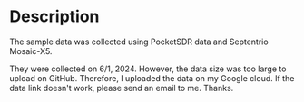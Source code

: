 # **Description**
The sample data was collected using PocketSDR data and Septentrio Mosaic-X5. 

They were collected on 6/1, 2024. However, the data size was too large to upload on GitHub. Therefore, I uploaded the data on my Google cloud. If the data link doesn't work, please send an email to me. Thanks.
